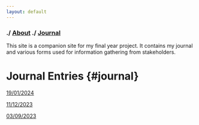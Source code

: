 ```yaml
---
layout: default
---
```

### ./ [About](about) ./ [Journal](#journal)

This site is a companion site for my final year project. It contains my journal and various forms used for information gathering from stakeholders.

# Journal Entries {#journal}

[19/01/2024](2024-01-19)

[11/12/2023](2023-12-11)

[03/09/2023](2023-09-03)
